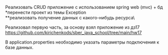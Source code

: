 Реализовать CRUD приложение с использованием spring web (mvc) + бд\
*перенести проект из темы Exception\
**реализовать получение данных с какого-нибудь ресурса\

Реализовал первую часть, за основу взял приложение из дз17 https://github.com/kirichenkods/sber_java_school/tree/main/hw17

В application.properties необходимо указать параметры подключения к базе данных.
